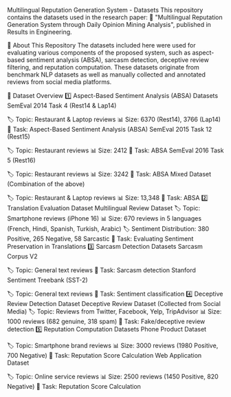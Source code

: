 Multilingual Reputation Generation System - Datasets
This repository contains the datasets used in the research paper:
📄 "Multilingual Reputation Generation System through Daily Opinion Mining Analysis", published in Results in Engineering.

📌 About This Repository
The datasets included here were used for evaluating various components of the proposed system, such as aspect-based sentiment analysis (ABSA), sarcasm detection, deceptive review filtering, and reputation computation. These datasets originate from benchmark NLP datasets as well as manually collected and annotated reviews from social media platforms.

📂 Dataset Overview
1️⃣ Aspect-Based Sentiment Analysis (ABSA) Datasets
SemEval 2014 Task 4 (Rest14 & Lap14)

🏷️ Topic: Restaurant & Laptop reviews
📊 Size: 6370 (Rest14), 3766 (Lap14)
🎯 Task: Aspect-Based Sentiment Analysis (ABSA)
SemEval 2015 Task 12 (Rest15)

🏷️ Topic: Restaurant reviews
📊 Size: 2412
🎯 Task: ABSA
SemEval 2016 Task 5 (Rest16)

🏷️ Topic: Restaurant reviews
📊 Size: 3242
🎯 Task: ABSA
Mixed Dataset (Combination of the above)

🏷️ Topic: Restaurant & Laptop reviews
📊 Size: 13,348
🎯 Task: ABSA
2️⃣ Translation Evaluation Dataset
Multilingual Review Dataset
🏷️ Topic: Smartphone reviews (iPhone 16)
📊 Size: 670 reviews in 5 languages (French, Hindi, Spanish, Turkish, Arabic)
🏷️ Sentiment Distribution: 380 Positive, 265 Negative, 58 Sarcastic
🎯 Task: Evaluating Sentiment Preservation in Translations
3️⃣ Sarcasm Detection Datasets
Sarcasm Corpus V2

🏷️ Topic: General text reviews
🎯 Task: Sarcasm detection
Stanford Sentiment Treebank (SST-2)

🏷️ Topic: General text reviews
🎯 Task: Sentiment classification
4️⃣ Deceptive Review Detection Dataset
Deceptive Review Dataset (Collected from Social Media)
🏷️ Topic: Reviews from Twitter, Facebook, Yelp, TripAdvisor
📊 Size: 1000 reviews (682 genuine, 318 spam)
🎯 Task: Fake/deceptive review detection
5️⃣ Reputation Computation Datasets
Phone Product Dataset

🏷️ Topic: Smartphone brand reviews
📊 Size: 3000 reviews (1980 Positive, 700 Negative)
🎯 Task: Reputation Score Calculation
Web Application Dataset

🏷️ Topic: Online service reviews
📊 Size: 2500 reviews (1450 Positive, 820 Negative)
🎯 Task: Reputation Score Calculation
